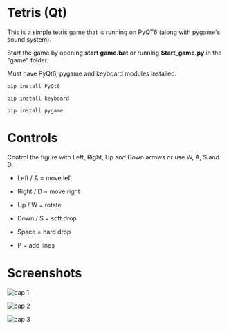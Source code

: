 # Tetris (Qt)

This is a simple tetris game that is running on PyQT6 (along with pygame's sound system).

Start the game by opening **start game.bat** or running **Start_game.py** in the "game" folder.

Must have PyQt6, pygame and keyboard modules installed.

`pip install PyQt6`

`pip install keyboard`

`pip install pygame`

# Controls

Control the figure with Left, Right, Up and Down arrows or use W, A, S and D.

- Left / A = move left

- Right / D = move right

- Up / W = rotate

- Down / S = soft drop

- Space = hard drop

- P = add lines

# Screenshots

![cap 1](https://github.com/combo-wombo/Python-PyQT5-Tetris-game/blob/main/screenshots/1.jpg?raw=true)

![cap 2](https://github.com/combo-wombo/Python-PyQT5-Tetris-game/blob/main/screenshots/2.jpg?raw=true)

![cap 3](https://github.com/combo-wombo/Python-PyQT5-Tetris-game/blob/main/screenshots/3.jpg?raw=true)


